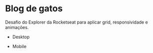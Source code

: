# Blog de gatos

Desafio do Explorer da Rocketseat para aplicar grid, responsividade e animações.

- Desktop

- Mobile